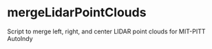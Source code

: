 # mergeLidarPointClouds
Script to merge left, right, and center LIDAR point clouds for MIT-PITT AutoIndy
